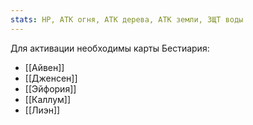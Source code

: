 ```yaml
---
stats: HP, АТК огня, АТК дерева, АТК земли, ЗЩТ воды
---
```

Для активации необходимы карты Бестиария:
- [[Айвен]]
- [[Дженсен]]
- [[Эйфория]]
- [[Каллум]]
- [[Лиэн]]